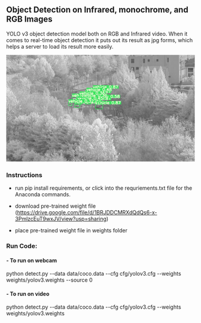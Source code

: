 ## Object Detection on Infrared, monochrome, and RGB Images
YOLO v3 object detection model both on RGB and Infrared video. When it comes to real-time object detection it puts out its result as jpg forms, which helps a server to load its result more easily.

![](example1.png)

### Instructions

- run pip install requirements, or click into the requriements.txt file for the Anaconda commands.

- download pre-trained weight file (https://drive.google.com/file/d/1BRJDDCMRXdQdQs6-x-3PmlzcEuT9wxJV/view?usp=sharing)

- place pre-trained weight file in weights folder

### Run Code:

#### - To run on webcam
python detect.py --data data/coco.data --cfg cfg/yolov3.cfg --weights weights/yolov3.weights --source 0

#### - To run on video
python detect.py --data data/coco.data --cfg cfg/yolov3.cfg --weights weights/yolov3.weights
